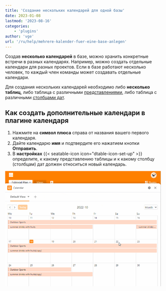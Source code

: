 ```yaml
---
title: 'Создание нескольких календарей для одной базы'
date: 2023-01-08
lastmod: '2023-08-16'
categories:
    - 'plugins'
author: 'vge'
url: '/ru/help/mehrere-kalender-fuer-eine-base-anlegen'
---
```


Создав **несколько календарей** в базе, можно хранить конкретные встречи в разных календарях. Например, можно создать отдельные календари для разных проектов. Если в базе работают несколько человек, то каждый член команды может создавать отдельные календари.

Для создания нескольких календарей необходимо либо **несколько таблиц**, либо таблица с различными [представлениями](https://seatable.io/ru/docs/grundlagen-von-ansichten/anlegen-einer-neuen-ansicht/), либо таблица с различными [столбцами дат](https://seatable.io/ru/docs/datum-dauer-und-personen/die-datum-spalte/).

## Как создать дополнительные календари в плагине календаря

1. Нажмите на **символ плюса** справа от названия вашего первого календаря.
2. Дайте календарю **имя** и подтвердите его нажатием кнопки **Отправить**.
3. В **настройках** {{< seatable-icon icon="dtable-icon-set-up" >}} определите, к какому представлению таблицы и к какому столбцу (столбцам) дат должен относиться новый календарь.

![Создайте несколько календарей для одной базы](images/mehrere-Kalender-fuer-eine-Base.gif)
